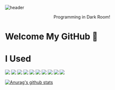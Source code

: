 ![header](https://capsule-render.vercel.app/api?type=Waving&text=Welcome&color=0:#646464,100:000000&height=200&&fontColor=ffffff&section=header&animation=fadeIn)
<p align='center'> Programming in Dark Room! </p>


# Welcome My GitHub 👋


# I Used
<img src="https://img.shields.io/badge/JavaScript-F7DF1E?style=for-the-badge&logo=javascript&logoColor=white">
<img src="https://img.shields.io/badge/TypeScript-3178C6?style=for-the-badge&logo=typescript&logoColor=white">
<img src="https://img.shields.io/badge/React-61DAFB?style=for-the-badge&logo=react&logoColor=white">
<img src="https://img.shields.io/badge/ReactNative-61DAFB?style=for-the-badge&logo=react&logoColor=white">
<img src="https://img.shields.io/badge/Next-000000?style=for-the-badge&logo=next&logoColor=white">


<img src="https://img.shields.io/badge/Express-000000?style=for-the-badge&logo=typescript&logoColor=white">
<img src="https://img.shields.io/badge/Typeorm-262627?style=for-the-badge&logo=typeorm&logoColor=white">
<img src="https://img.shields.io/badge/MySQL-4479A1?style=for-the-badge&logo=MySQL&logoColor=white">
<img src="https://img.shields.io/badge/aws-232F3E?style=for-the-badge&logo=aws&logoColor=white">
<img src="https://img.shields.io/badge/Firebase-FFCA28?style=for-the-badge&logo=firebase&logoColor=white">



[![Anurag's github stats](https://github-readme-stats.vercel.app/api?username=RyuWoong&show_icons=true&theme=bear)](https://github.com/anuraghazra/github-readme-stats)


